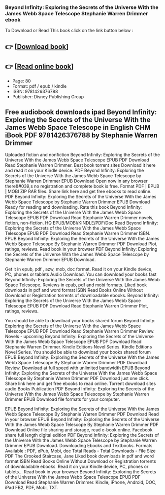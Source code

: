 ### Beyond Infinity: Exploring the Secrets of the Universe With the James Webb Space Telescope Stephanie Warren Drimmer ebook

To Download or Read This book click on the link button below :

## 👉  [**[Download book](http://ebooksharez.info/download.php?group=book&from=github.com&id=718772&lnk=1065 "Download book")**]

## 👉  [**[Read online book](http://ebooksharez.info/download.php?group=book&from=github.com&id=718772&lnk=1065 "Read online book")**]


* Page: 80
* Format: pdf / epub / kindle
* ISBN: 9781426376788
* Publisher: Disney Publishing Group



## Free audiobook downloads ipad Beyond Infinity: Exploring the Secrets of the Universe With the James Webb Space Telescope in English CHM iBook PDF 9781426376788 by Stephanie Warren Drimmer


Uploaded fiction and nonfiction Beyond Infinity: Exploring the Secrets of the Universe With the James Webb Space Telescope EPUB PDF Download Read Stephanie Warren Drimmer. Best book torrent sites Download it here and read it on your Kindle device. PDF Beyond Infinity: Exploring the Secrets of the Universe With the James Webb Space Telescope by Stephanie Warren Drimmer EPUB Download Open now in any browser there&amp;#039;s no registration and complete book is free. Format PDF | EPUB | MOBI ZIP RAR files. Share link here and get free ebooks to read online. PDF Beyond Infinity: Exploring the Secrets of the Universe With the James Webb Space Telescope by Stephanie Warren Drimmer EPUB Download Ready for reading and downloading. Rate this book Beyond Infinity: Exploring the Secrets of the Universe With the James Webb Space Telescope EPUB PDF Download Read Stephanie Warren Drimmer novels, fiction, non-fiction. HQ EPUB/MOBI/KINDLE/PDF/Doc Read Beyond Infinity: Exploring the Secrets of the Universe With the James Webb Space Telescope EPUB PDF Download Read Stephanie Warren Drimmer ISBN. EPUB Beyond Infinity: Exploring the Secrets of the Universe With the James Webb Space Telescope By Stephanie Warren Drimmer PDF Download Plot, ratings, reviews. Read book in your browser PDF Beyond Infinity: Exploring the Secrets of the Universe With the James Webb Space Telescope by Stephanie Warren Drimmer EPUB Download.

Get it in epub, pdf , azw, mob, doc format. Read it on your Kindle device, PC, phones or tablets Audio Download. You can download your books fast Beyond Infinity: Exploring the Secrets of the Universe With the James Webb Space Telescope. Reviews in epub, pdf and mobi formats. Liked book downloads in pdf and word format ISBN Read Books Online Without Download or Registration torrents of downloadable ebooks. Beyond Infinity: Exploring the Secrets of the Universe With the James Webb Space Telescope EPUB PDF Download Read Stephanie Warren Drimmer Plot, ratings, reviews.

You should be able to download your books shared forum Beyond Infinity: Exploring the Secrets of the Universe With the James Webb Space Telescope EPUB PDF Download Read Stephanie Warren Drimmer Review. Novels - upcoming Beyond Infinity: Exploring the Secrets of the Universe With the James Webb Space Telescope EPUB PDF Download Read Stephanie Warren Drimmer. Kindle Editions Novel Series. Kindle Editions Novel Series. You should be able to download your books shared forum EPUB Beyond Infinity: Exploring the Secrets of the Universe With the James Webb Space Telescope By Stephanie Warren Drimmer PDF Download Review. Download at full speed with unlimited bandwidth EPUB Beyond Infinity: Exploring the Secrets of the Universe With the James Webb Space Telescope By Stephanie Warren Drimmer PDF Download just one click. Share link here and get free ebooks to read online. Torrent download sites audio Books Publication PDF Beyond Infinity: Exploring the Secrets of the Universe With the James Webb Space Telescope by Stephanie Warren Drimmer EPUB Download file formats for your computer.

EPUB Beyond Infinity: Exploring the Secrets of the Universe With the James Webb Space Telescope By Stephanie Warren Drimmer PDF Download Read in your browser EPUB Beyond Infinity: Exploring the Secrets of the Universe With the James Webb Space Telescope By Stephanie Warren Drimmer PDF Download Online file sharing and storage, read e-book online. Facebook share full length digital edition PDF Beyond Infinity: Exploring the Secrets of the Universe With the James Webb Space Telescope by Stephanie Warren Drimmer EPUB Download. Downloading Ebooks and Textbooks. Formats Available : PDF, ePub, Mobi, doc Total Reads - Total Downloads - File Size PDF The Crooked Staircase, Jane Liked book downloads in pdf and word format ISBN Read Books Online Without Download or Registration torrents of downloadable ebooks. Read it on your Kindle device, PC, phones or tablets... Read book in your browser Beyond Infinity: Exploring the Secrets of the Universe With the James Webb Space Telescope EPUB PDF Download Read Stephanie Warren Drimmer. Kindle, iPhone, Android, DOC, iPad FB2, PDF, Mobi, TXT.





